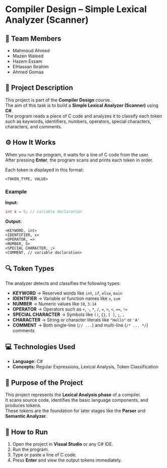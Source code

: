 # Compiler Design – Simple Lexical Analyzer (Scanner)

## 👥 Team Members
- Mahmoud Ahmed  
- Mazen Waleed
- Hazem Essam  
- ElHassan Ibrahim
- Ahmed Gomaa 

## 📘 Project Description
This project is part of the **Compiler Design** course.  
The aim of this task is to build a **Simple Lexical Analyzer (Scanner)** using **C#**.  
The program reads a piece of C code and analyzes it to classify each token such as keywords, identifiers, numbers, operators, special characters, characters, and comments.

## ⚙️ How It Works
When you run the program, it waits for a line of C code from the user.  
After pressing **Enter**, the program scans and prints each token in order.

Each token is displayed in this format:
```
<TOKEN_TYPE, VALUE>
```

### Example
**Input:**
```c
int x = 5; // variable declaration
```

**Output:**
```
<KEYWORD, int>
<IDENTIFIER, x>
<OPERATOR, =>
<NUMBER, 5>
<SPECIAL CHARACTER, ;>
<COMMENT, // variable declaration>
```

## 🔍 Token Types
The analyzer detects and classifies the following types:

- **KEYWORD** → Reserved words like `int`, `if`, `else`, `main`
- **IDENTIFIER** → Variable or function names like `x`, `sum`
- **NUMBER** → Numeric values like `10`, `3.14`
- **OPERATOR** → Operators such as `+`, `-`, `*`, `/`, `=`, `>`, `<`, `==`, `!=`
- **SPECIAL CHARACTER** → Symbols like `()`, `{}`, `[ ]`, `;`, `,`
- **CHARACTER** → String or character literals like `"Hello"` or `'A'`
- **COMMENT** → Both single-line (`// ...`) and multi-line (`/* ... */`) comments

## 💻 Technologies Used
- **Language:** C#  
- **Concepts:** Regular Expressions, Lexical Analysis, Token Classification

## 🧠 Purpose of the Project
This project represents the **Lexical Analysis phase** of a compiler.  
It scans source code, identifies the basic language components, and produces tokens.  
These tokens are the foundation for later stages like the **Parser** and **Semantic Analyzer**.

## 🏁 How to Run
1. Open the project in **Visual Studio** or any C# IDE.  
2. Run the program.  
3. Type or paste a line of C code.  
4. Press **Enter** and view the output tokens immediately.
